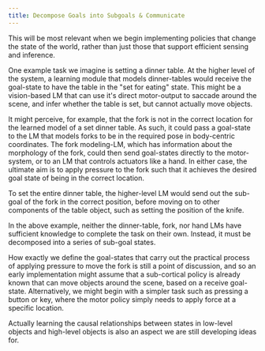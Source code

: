 ```yaml
---
title: Decompose Goals into Subgoals & Communicate
---
```


This will be most relevant when we begin implementing policies that change the state of the world, rather than just those that support efficient sensing and inference.

One example task we imagine is setting a dinner table. At the higher level of the system, a learning module that models dinner-tables would receive the goal-state to have the table in the "set for eating" state. This might be a vision-based LM that can use it's direct motor-output to saccade around the scene, and infer whether the table is set, but cannot actually move objects.

It might perceive, for example, that the fork is not in the correct location for the learned model of a set dinner table. As such, it could pass a goal-state to the LM that models forks to be in the required pose in body-centric coordinates. The fork modeling-LM, which has information about the morphology of the fork, could then send goal-states directly to the motor-system, or to an LM that controls actuators like a hand. In either case, the ultimate aim is to apply pressure to the fork such that it achieves the desired goal state of being in the correct location.

To set the entire dinner table, the higher-level LM would send out the sub-goal of the fork in the correct position, before moving on to other components of the table object, such as setting the position of the knife.

In the above example, neither the dinner-table, fork, nor hand LMs have sufficient knowledge to complete the task on their own. Instead, it must be decomposed into a series of sub-goal states.

How exactly we define the goal-states that carry out the practical process of applying pressure to move the fork is still a point of discussion, and so an early implementation might assume that a sub-cortical policy is already known that can move objects around the scene, based on a receive goal-state. Alternatively, we might begin with a simpler task such as pressing a button or key, where the motor policy simply needs to apply force at a specific location.

Actually learning the causal relationships between states in low-level objects and high-level objects is also an aspect we are still developing ideas for.